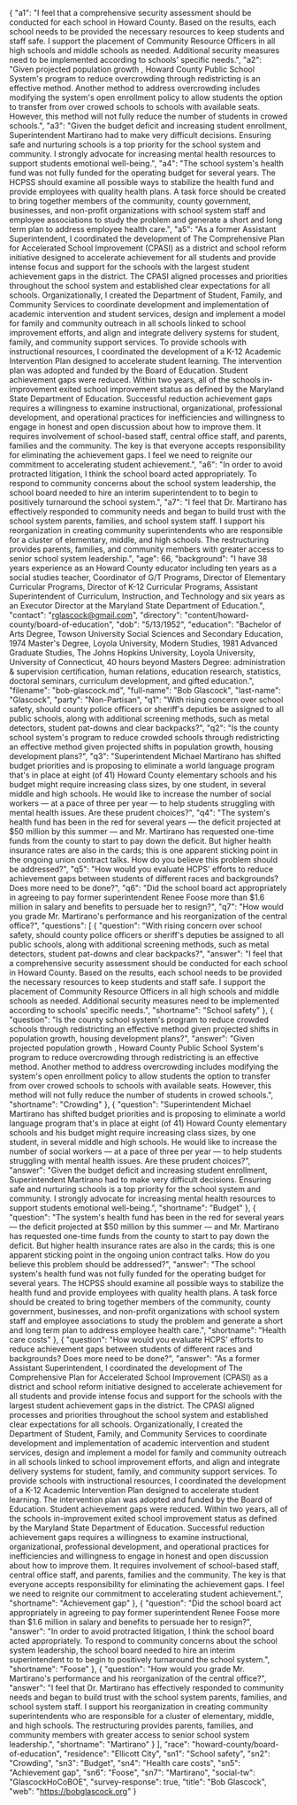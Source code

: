 {
  "a1": "I feel that a comprehensive security assessment should be conducted for each school in Howard County. Based on the results, each school needs to be provided the necessary resources to keep students and staff safe. I support the placement of Community Resource Officers in all high schools and middle schools as needed. Additional security measures need to be implemented according to schools' specific needs.",
  "a2": "Given projected population growth , Howard County Public School System's program to reduce overcrowding through redistricting is an effective method. Another method to address overcrowding includes modifying the system's open enrollment policy to allow students the option to transfer from over crowed schools to schools with available seats. However, this method will not fully reduce the number of students in crowed schools.",
  "a3": "Given the budget deficit and increasing student enrollment, Superintendent Martirano had to make very difficult decisions. Ensuring safe and nurturing schools is a top priority for the school system and community. I strongly advocate for increasing mental health resources to support students emotional well-being.",
  "a4": "The school system's health fund was not fully funded for the operating budget for several years. The HCPSS should examine all possible ways to stabilize the health fund and provide employees with quality health plans. A task force should be created to bring together members of the community, county government, businesses, and non-profit organizations with school system staff and employee associations to study the problem and generate a short and long term plan to address employee health care.",
  "a5": "As a former Assistant Superintendent, I coordinated the development of The Comprehensive Plan for Accelerated School Improvement (CPASI) as a district and school reform initiative designed to accelerate achievement for all students and provide intense focus and support for the schools with the largest student achievement gaps in the district. The CPASI aligned processes and priorities throughout the school system and established clear expectations for all schools. Organizationally, I created the Department of Student, Family, and Community Services to coordinate development and implementation of academic intervention and student services, design and implement a model for family and community outreach in all schools linked to school improvement efforts, and align and integrate delivery systems for student, family, and community support services. To provide schools with instructional resources, I coordinated the development of a K-12 Academic Intervention Plan designed to accelerate student learning. The intervention plan was adopted and funded by the Board of Education. Student achievement gaps were reduced. Within two years, all of the schools in-improvement exited school improvement status as defined by the Maryland State Department of Education. Successful reduction achievement gaps requires a willingness to examine instructional, organizational, professional development, and operational practices for inefficiencies and willingness to engage in honest and open discussion about how to improve them. It requires involvement of school-based staff, central office staff, and parents, families and the community. The key is that everyone accepts responsibility for eliminating the achievement gaps. I feel we need to reignite our commitment to accelerating student achievement.",
  "a6": "In order to avoid protracted litigation, I think the school board acted appropriately. To respond to community concerns about the school system leadership, the school board needed to hire an interim superintendent to to begin to positively turnaround the school system.",
  "a7": "I feel that Dr. Martirano has effectively responded to community needs and began to build trust with the school system parents, families, and school system staff. I support his reorganization in creating community superintendents who are responsible for a cluster of elementary, middle, and high schools. The restructuring provides parents, families, and community members with greater access to senior school system leadership.",
  "age": 66,
  "background": "I have 38 years experience as an Howard County educator including ten years as a social studies teacher, Coordinator of G/T Programs, Director of Elementary Curricular Programs, Director of K-12 Curricular Programs, Assistant Superintendent of Curriculum, Instruction, and Technology and six years as an Executor Director at the Maryland State Department of Education.",
  "contact": "rglascock@gmail.com",
  "directory": "content/howard-county/board-of-education",
  "dob": "5/13/1952",
  "education": "Bachelor of Arts Degree, Towson University Social Sciences and Secondary Education, 1974 Master's Degree, Loyola University, Modern Studies, 1981 Advanced Graduate Studies, The Johns Hopkins University, Loyola University, University of Connecticut, 40 hours beyond Masters Degree: administration & supervision certification, human relations, education research, statistics, doctoral seminars, curriculum development, and gifted education.",
  "filename": "bob-glascock.md",
  "full-name": "Bob Glascock",
  "last-name": "Glascock",
  "party": "Non-Partisan",
  "q1": "With rising concern over school safety, should county police officers or sheriff's deputies be assigned to all public schools, along with additional screening methods, such as metal detectors, student pat-downs and clear backpacks?",
  "q2": "Is the county school system's program to reduce crowded schools through redistricting an effective method given projected shifts in population growth, housing development plans?",
  "q3": "Superintendent Michael Martirano has shifted budget priorities and is proposing to eliminate a world language program that's in place at eight (of 41) Howard County elementary schools and his budget might require increasing class sizes, by one student, in several middle and high schools. He would like to increase the number of social workers — at a pace of three per year — to help students struggling with mental health issues. Are these prudent choices?",
  "q4": "The system's health fund has been in the red for several years — the deficit projected at $50 million by this summer — and Mr. Martirano has requested one-time funds from the county to start to pay down the deficit. But higher health insurance rates are also in the cards; this is one apparent sticking point in the ongoing union contract talks. How do you believe this problem should be addressed?",
  "q5": "How would you evaluate HCPS' efforts to reduce achievement gaps between students of different races and backgrounds? Does more need to be done?",
  "q6": "Did the school board act appropriately in agreeing to pay former superintendent Renee Foose more than $1.6 million in salary and benefits to persuade her to resign?",
  "q7": "How would you grade Mr. Martirano's performance and his reorganization of the central office?",
  "questions": [
    {
      "question": "With rising concern over school safety, should county police officers or sheriff's deputies be assigned to all public schools, along with additional screening methods, such as metal detectors, student pat-downs and clear backpacks?",
      "answer": "I feel that a comprehensive security assessment should be conducted for each school in Howard County. Based on the results, each school needs to be provided the necessary resources to keep students and staff safe. I support the placement of Community Resource Officers in all high schools and middle schools as needed. Additional security measures need to be implemented according to schools' specific needs.",
      "shortname": "School safety"
    },
    {
      "question": "Is the county school system's program to reduce crowded schools through redistricting an effective method given projected shifts in population growth, housing development plans?",
      "answer": "Given projected population growth , Howard County Public School System's program to reduce overcrowding through redistricting is an effective method. Another method to address overcrowding includes modifying the system's open enrollment policy to allow students the option to transfer from over crowed schools to schools with available seats. However, this method will not fully reduce the number of students in crowed schools.",
      "shortname": "Crowding"
    },
    {
      "question": "Superintendent Michael Martirano has shifted budget priorities and is proposing to eliminate a world language program that's in place at eight (of 41) Howard County elementary schools and his budget might require increasing class sizes, by one student, in several middle and high schools. He would like to increase the number of social workers — at a pace of three per year — to help students struggling with mental health issues. Are these prudent choices?",
      "answer": "Given the budget deficit and increasing student enrollment, Superintendent Martirano had to make very difficult decisions. Ensuring safe and nurturing schools is a top priority for the school system and community. I strongly advocate for increasing mental health resources to support students emotional well-being.",
      "shortname": "Budget"
    },
    {
      "question": "The system's health fund has been in the red for several years — the deficit projected at $50 million by this summer — and Mr. Martirano has requested one-time funds from the county to start to pay down the deficit. But higher health insurance rates are also in the cards; this is one apparent sticking point in the ongoing union contract talks. How do you believe this problem should be addressed?",
      "answer": "The school system's health fund was not fully funded for the operating budget for several years. The HCPSS should examine all possible ways to stabilize the health fund and provide employees with quality health plans. A task force should be created to bring together members of the community, county government, businesses, and non-profit organizations with school system staff and employee associations to study the problem and generate a short and long term plan to address employee health care.",
      "shortname": "Health care costs"
    },
    {
      "question": "How would you evaluate HCPS' efforts to reduce achievement gaps between students of different races and backgrounds? Does more need to be done?",
      "answer": "As a former Assistant Superintendent, I coordinated the development of The Comprehensive Plan for Accelerated School Improvement (CPASI) as a district and school reform initiative designed to accelerate achievement for all students and provide intense focus and support for the schools with the largest student achievement gaps in the district. The CPASI aligned processes and priorities throughout the school system and established clear expectations for all schools. Organizationally, I created the Department of Student, Family, and Community Services to coordinate development and implementation of academic intervention and student services, design and implement a model for family and community outreach in all schools linked to school improvement efforts, and align and integrate delivery systems for student, family, and community support services. To provide schools with instructional resources, I coordinated the development of a K-12 Academic Intervention Plan designed to accelerate student learning. The intervention plan was adopted and funded by the Board of Education. Student achievement gaps were reduced. Within two years, all of the schools in-improvement exited school improvement status as defined by the Maryland State Department of Education. Successful reduction achievement gaps requires a willingness to examine instructional, organizational, professional development, and operational practices for inefficiencies and willingness to engage in honest and open discussion about how to improve them. It requires involvement of school-based staff, central office staff, and parents, families and the community. The key is that everyone accepts responsibility for eliminating the achievement gaps. I feel we need to reignite our commitment to accelerating student achievement.",
      "shortname": "Achievement gap"
    },
    {
      "question": "Did the school board act appropriately in agreeing to pay former superintendent Renee Foose more than $1.6 million in salary and benefits to persuade her to resign?",
      "answer": "In order to avoid protracted litigation, I think the school board acted appropriately. To respond to community concerns about the school system leadership, the school board needed to hire an interim superintendent to to begin to positively turnaround the school system.",
      "shortname": "Foose"
    },
    {
      "question": "How would you grade Mr. Martirano's performance and his reorganization of the central office?",
      "answer": "I feel that Dr. Martirano has effectively responded to community needs and began to build trust with the school system parents, families, and school system staff. I support his reorganization in creating community superintendents who are responsible for a cluster of elementary, middle, and high schools. The restructuring provides parents, families, and community members with greater access to senior school system leadership.",
      "shortname": "Martirano"
    }
  ],
  "race": "howard-county/board-of-education",
  "residence": "Ellicott City",
  "sn1": "School safety",
  "sn2": "Crowding",
  "sn3": "Budget",
  "sn4": "Health care costs",
  "sn5": "Achievement gap",
  "sn6": "Foose",
  "sn7": "Martirano",
  "social-tw": "GlascockHoCoBOE",
  "survey-response": true,
  "title": "Bob Glascock",
  "web": "https://bobglascock.org"
}
